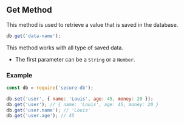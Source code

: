 ## Get Method

This method is used to retrieve a value that is saved in the database.

```javascript
db.get('data-name');
```

This method works with all type of saved data.
* The first parameter can be a `String` or a `Number`.

### Example

```javascript
const db = require('secure-db');

db.set('user', { name: 'Louis', age: 45, money: 20 });
db.get('user'); // { name: 'Louis', age: 45, money: 20 }
db.get('user.name'); // 'Louis'
db.get('user.age'); // 45
```
